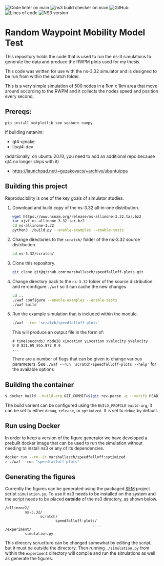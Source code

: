 ![Code linter on main](https://img.shields.io/github/workflow/status/marshallasch/speedfalloff-plots/Clang-format/main?style=plastic)
![ns3 build checker on main](https://img.shields.io/github/workflow/status/marshallasch/speedfalloff-plots/build-ns3/main?style=plastic)
![GitHub](https://img.shields.io/github/license/marshallasch/speedfalloff-plots?style=plastic)
![Lines of code](https://img.shields.io/tokei/lines/github/marshallasch/speedfalloff-plots?style=plastic)
![NS3 version](https://img.shields.io/badge/NS--3-3.32-blueviolet?style=plastic)

# Random Waypoint Mobility Model Test

This repository holds the code that is used to run the ns-3 simulations to generate the data and produce the RWPM plots used for my thesis. 

This code was written for use with the ns-3.32 simulator and is designed to be run from within the scratch folder. 


This is a very simple simulation of 500 nodes in a 1km x 1km area that move around according to the RWPM and it collects the nodes speed and position every second,



## Prereqs:

`pip install matplotlib sem seaborn numpy`


If building netanim:
- qt4-qmake
- libqt4-dev

(additionally, on ubuntu 20.10, you need to add an additional repo because qt4 no longer ships with it)
- https://launchpad.net/~gezakovacs/+archive/ubuntu/ppa

## Building this project

Reproducibility is one of the key goals of simulator studies.

 1. Download and build copy of the ns-3.32 all-in-one distribution.

    ```sh
    wget https://www.nsnam.org/release/ns-allinone-3.32.tar.bz2
    tar xjvf ns-allinone-3.32.tar.bz2
    cd ns-allinone-3.32
    python3 ./build.py --enable-examples --enable-tests
    ```

 2. Change directories to the `scratch/` folder of the ns-3.32 source
    distribution.

    ```sh
    cd ns-3.32/scratch/
    ```

 3. Clone this repository.

    ```sh
    git clone git@github.com:marshallasch/speedfalloff-plots.git
    ```

4. Change directory back to the `ns-3.32` folder of the source distribution
   and re-configure `./waf` so it can cache the new changes

   ```sh
   cd ..
   ./waf configure --enable-examples --enable-tests
   ./waf build
   ```

5. Run the example simulation that is included within the module.

   ```sh
   ./waf --run 'scratch/speedfalloff-plots'
   ```
   
   This will produce an output file in the form of:
   ```
   # time(seconds) nodeID xLocation yLocation xVelocity yVelocity
   0 0 831.69 955.872 0 0
   ...
   ```

   There are a number of flags that can be given to change various parameters.
   See `./waf --run 'scratch/speedfalloff-plots --help'` for the available options


## Building the container

```bash
$ docker build --build-arg GIT_COMMIT=$(git rev-parse -q --verify HEAD) --build-arg BUILD_DATE=$(date -u +"%Y-%m-%dT%H:%M:%SZ") -t marshallasch/speedfalloff:latest .
```

The build varient can be configured using the `BUILD_PROFILE` `build-arg`, it can be set to either `debug`, `release`, or `optimized`.
It is set to `debug` by default.


## Run using Docker

In order to keep a version of the figure generator we have developed a prebuilt docker image that can be used to run the simulation without needing to install ns3 or any of its dependencies.


```bash
docker run --rm -it marshallasch/speedfalloff:optimized
> ./waf --run "speedfalloff-plots"
```


## Generating the figures

Currently the figures can be generated using the packaged [SEM](https://github.com/signetlabdei/sem) project script `simulation.py`.
To use it ns3 needs to be installed on the system and the script needs to be placed **outside** of the ns3 directory, as shown below.

```
/allinone2/
         ns-3.32/
                scratch/
                       speedfalloff-plots/
                                        ....
/experiment/
         simulation.py
```

This direcory scructture can be changed somewhat by editing the script, but it must be outside the directory.
Then running `./simulation.py` from within the `experiment` directory will compile and run the simulations as well as generate the figures.


